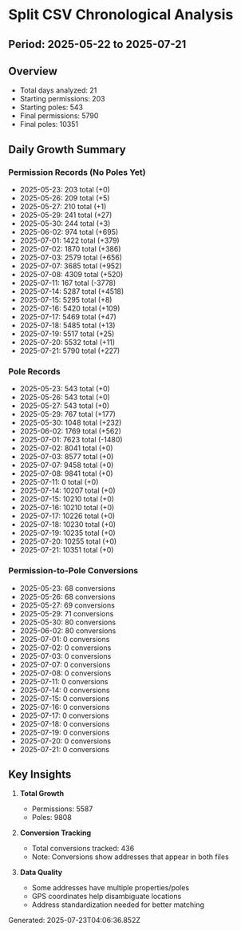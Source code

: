 
# Split CSV Chronological Analysis

## Period: 2025-05-22 to 2025-07-21

## Overview
- Total days analyzed: 21
- Starting permissions: 203
- Starting poles: 543
- Final permissions: 5790
- Final poles: 10351

## Daily Growth Summary

### Permission Records (No Poles Yet)
- 2025-05-23: 203 total (+0)
- 2025-05-26: 209 total (+5)
- 2025-05-27: 210 total (+1)
- 2025-05-29: 241 total (+27)
- 2025-05-30: 244 total (+3)
- 2025-06-02: 974 total (+695)
- 2025-07-01: 1422 total (+379)
- 2025-07-02: 1870 total (+386)
- 2025-07-03: 2579 total (+656)
- 2025-07-07: 3685 total (+952)
- 2025-07-08: 4309 total (+520)
- 2025-07-11: 167 total (-3778)
- 2025-07-14: 5287 total (+4518)
- 2025-07-15: 5295 total (+8)
- 2025-07-16: 5420 total (+109)
- 2025-07-17: 5469 total (+47)
- 2025-07-18: 5485 total (+13)
- 2025-07-19: 5517 total (+25)
- 2025-07-20: 5532 total (+11)
- 2025-07-21: 5790 total (+227)

### Pole Records
- 2025-05-23: 543 total (+0)
- 2025-05-26: 543 total (+0)
- 2025-05-27: 543 total (+0)
- 2025-05-29: 767 total (+177)
- 2025-05-30: 1048 total (+232)
- 2025-06-02: 1769 total (+562)
- 2025-07-01: 7623 total (-1480)
- 2025-07-02: 8041 total (+0)
- 2025-07-03: 8577 total (+0)
- 2025-07-07: 9458 total (+0)
- 2025-07-08: 9841 total (+0)
- 2025-07-11: 0 total (+0)
- 2025-07-14: 10207 total (+0)
- 2025-07-15: 10210 total (+0)
- 2025-07-16: 10210 total (+0)
- 2025-07-17: 10226 total (+0)
- 2025-07-18: 10230 total (+0)
- 2025-07-19: 10235 total (+0)
- 2025-07-20: 10255 total (+0)
- 2025-07-21: 10351 total (+0)

### Permission-to-Pole Conversions
- 2025-05-23: 68 conversions
- 2025-05-26: 68 conversions
- 2025-05-27: 69 conversions
- 2025-05-29: 71 conversions
- 2025-05-30: 80 conversions
- 2025-06-02: 80 conversions
- 2025-07-01: 0 conversions
- 2025-07-02: 0 conversions
- 2025-07-03: 0 conversions
- 2025-07-07: 0 conversions
- 2025-07-08: 0 conversions
- 2025-07-11: 0 conversions
- 2025-07-14: 0 conversions
- 2025-07-15: 0 conversions
- 2025-07-16: 0 conversions
- 2025-07-17: 0 conversions
- 2025-07-18: 0 conversions
- 2025-07-19: 0 conversions
- 2025-07-20: 0 conversions
- 2025-07-21: 0 conversions

## Key Insights

1. **Total Growth**
   - Permissions: 5587
   - Poles: 9808

2. **Conversion Tracking**
   - Total conversions tracked: 436
   - Note: Conversions show addresses that appear in both files

3. **Data Quality**
   - Some addresses have multiple properties/poles
   - GPS coordinates help disambiguate locations
   - Address standardization needed for better matching

Generated: 2025-07-23T04:06:36.852Z
